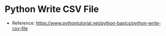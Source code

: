 # Python Write CSV File

- Reference: https://www.pythontutorial.net/python-basics/python-write-csv-file

